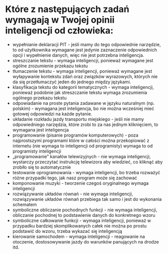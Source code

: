 # Które z następujących zadań wymagają w Twojej opinii inteligencji od człowieka:
- wypełnianie deklaracji PIT - jeśli mamy do tego odpowiednie narzędzie, to od użytkownika wymagane jest jedynie zaznaczenie odpowiednich opcji i wypełnienie danych, więc nie jest potrzebna inteligencja.
- streszczanie tekstu - wymaga inteligencji, ponieważ wymagane jest ogólne zrozumienie przekazu tekstu
- tłumaczenie tekstu - wymaga inteligencji, ponieważ wymagane jest wyłapywanie kontekstu zdań oraz związków wyrazowych, których nie da się przetłumaczyć jeden do jednego między językami. 
- klasyfikacja tekstu do kategorii tematycznych - wymaga inteligencji, ponieważ podobnie jak streszczanie tekstu wymaga zrozumienia ogólnego przekazu tekstu
- odpowiadanie na proste pytania zadawane w języku naturalnym (np. polskim) - wymagana jest inteligencja, bo nie można wcześniej mieć gotowej odpowiedzi na każde pytanie. 
- układanie rozkładu jazdy transportu miejskiego - jeśli nie mamy odpowiedniego narzędzia, które zrobi to za nas jednym kliknięciem, to  wymagana jest inteligencja
- programowanie (pisanie programów komputerowych) - poza najprostszymi programami które w całości można przekopiować z internetu (nie wymaga to inteligencji od programisty) wymaga to od programisty inteligencji
- „programowanie” kanałów telewizyjnych - nie wymaga inteligencji, wystarczy przeczytać instrukcję telewizora aby wiedzieć, co kliknąć aby zrobiło się to automatycznie
- testowanie oprogramowania - wymaga inteligencji, bo trzeba rozważyć różne przypadki tego, jak nasz program może się zachować
- komponowanie muzyki - tworzenie czegoś oryginalnego wymaga inteligencji
- rozwiązywanie układów równań - nie wymaga inteligencji, rozwiązywanie układów równań przebiega tak samo i jest do wykonania schematem 
- symboliczne obliczanie pochodnych funkcji - nie wymaga inteligencji, obliczanie pochodnej to podstawienie danych do konkretnego wzoru 
- symboliczne całkowanie funkcji - wymaga inteligencji, ponieważ w przypadku bardziej skomplikowanych całek nie można po prostu podstawić do wzoru, trzeba wykazać się inteligencją
- kierowanie samochodem - wymaga inteligencji - reagowanie na otoczenie, dostosowywanie jazdy do warunków panujących na drodze itd.
